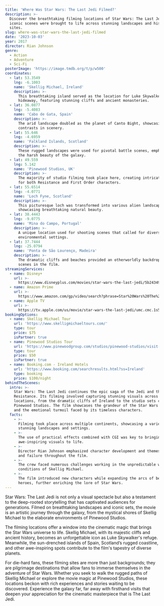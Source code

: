 ```yaml
---
title: 'Where Was Star Wars: The Last Jedi Filmed?'
description: >-
  Discover the breathtaking filming locations of Star Wars: The Last Jedi, where
  iconic scenes were brought to life across stunning landscapes and historic
  sites.
slug: where-was-star-wars-the-last-jedi-filmed
date: '2023-10-03'
year: 2017
director: Rian Johnson
genre:
  - Action
  - Adventure
  - Sci-Fi
posterImage: 'https://image.tmdb.org/t/p/w500'
coordinates:
  - lat: 53.3549
    lng: -6.1003
    name: 'Skellig Michael, Ireland'
    description: >-
      This breathtaking island served as the location for Luke Skywalker's
      hideaway, featuring stunning cliffs and ancient monasteries.
  - lat: 36.0877
    lng: -5.4083
    name: 'Cabo de Gata, Spain'
    description: >-
      The arid landscape doubled as the planet of Canto Bight, showcasing stark
      contrasts in scenery.
  - lat: 55.646
    lng: -4.6959
    name: 'Falkland Islands, Scotland'
    description: >-
      These rugged landscapes were used for pivotal battle scenes, emphasizing
      the harsh beauty of the galaxy.
  - lat: 49.559
    lng: 5.142
    name: 'Pinewood Studios, UK'
    description: >-
      The majority of studio filming took place here, creating intricate sets
      for both Resistance and First Order characters.
  - lat: 55.6514
    lng: -4.0771
    name: 'Loch Fyne, Scotland'
    description: >-
      This picturesque loch was transformed into various alien landscapes,
      showcasing breathtaking natural beauty.
  - lat: 38.4443
    lng: -9.0775
    name: 'Mina do Campo, Portugal'
    description: >-
      A unique location used for shooting scenes that called for diverse
      environmental settings.
  - lat: 37.7444
    lng: -25.0794
    name: 'Ponta de São Lourenço, Madeira'
    description: >-
      The dramatic cliffs and beaches provided an otherworldly backdrop for key
      scenes in the film.
streamingServices:
  - name: Disney+
    url: >-
      https://www.disneyplus.com/movies/star-wars-the-last-jedi/5b243493-05c4-48c8-bba7-9074a8e16dbe
  - name: Amazon Prime
    url: >-
      https://www.amazon.com/gp/video/search?phrase=Star%20Wars%20The%20Last%20Jedi
  - name: Apple TV
    url: >-
      https://tv.apple.com/us/movie/star-wars-the-last-jedi/umc.cmc.1s5r3e93ty5j52w9hi4zj1z6
bookingOptions:
  - name: Skellig Michael Tour
    url: 'https://www.skelligmichaeltours.com/'
    type: tour
    price: $75
    isPartner: true
  - name: Pinewood Studios Tour
    url: 'https://www.pinewoodgroup.com/studios/pinewood-studios/visit-us/'
    type: tour
    price: $50
    isPartner: true
  - name: Booking.com - Ireland Hotels
    url: 'https://www.booking.com/searchresults.html?ss=Ireland'
    type: booking
    price: $100/night
behindTheScenes:
  intro: >-
    Star Wars: The Last Jedi continues the epic saga of the Jedi and the
    Resistance. Its filming involved capturing stunning visuals across various
    locations, from the dramatic cliffs of Ireland to the studio sets crafted at
    Pinewood Studios. The film showcases the grandeur of the Star Wars universe
    and the emotional turmoil faced by its timeless characters.
  facts:
    - >-
      Filming took place across multiple continents, showcasing a variety of
      stunning landscapes and settings.
    - >-
      The use of practical effects combined with CGI was key to bringing the
      awe-inspiring visuals to life.
    - >-
      Director Rian Johnson emphasized character development and themes of hope
      and failure throughout the film.
    - >-
      The crew faced numerous challenges working in the unpredictable weather
      conditions of Skellig Michael.
    - >-
      The film introduced new characters while expanding the arcs of beloved
      heroes, further enriching the lore of Star Wars.
---
```


<StarWarsTheLastJediGuide />

Star Wars: The Last Jedi is not only a visual spectacle but also a testament to the deep-rooted storytelling that has captivated audiences for generations. Filmed on breathtaking landscapes and iconic sets, the movie is an artistic journey through the galaxy, from the mystical shores of Skellig Michael to the elaborate environments of Pinewood Studios.

The filming locations offer a window into the cinematic magic that brings the Star Wars universe to life. Skellig Michael, with its majestic cliffs and ancient history, becomes an unforgettable icon as Luke Skywalker's refuge. Meanwhile, the sun-drenched islands of Spain, Scotland’s rugged coastline, and other awe-inspiring spots contribute to the film's tapestry of diverse planets.

For die-hard fans, these filming sites are more than just backgrounds; they are pilgrimage destinations that allow fans to immerse themselves in the adventure of Star Wars. Whether you seek to walk the rugged paths of Skellig Michael or explore the movie magic at Pinewood Studios, these locations beckon with rich experiences and stories waiting to be discovered. Experience the galaxy far, far away with firsthand visits that deepen your appreciation for the cinematic masterpiece that is The Last Jedi.
